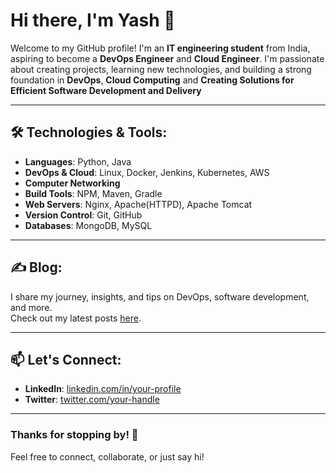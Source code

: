 # Hi there, I'm Yash 👋

Welcome to my GitHub profile! I'm an **IT engineering student** from India, aspiring to become a **DevOps Engineer** and **Cloud Engineer**. I'm passionate about creating projects, learning new technologies, and building a strong foundation in **DevOps**, **Cloud Computing** and **Creating Solutions for Efficient Software Development and Delivery** 

---

## 🛠️ Technologies & Tools:
- **Languages**: Python, Java
- **DevOps & Cloud**: Linux, Docker, Jenkins, Kubernetes, AWS
- **Computer Networking**
- **Build Tools**: NPM, Maven, Gradle
- **Web Servers**: Nginx, Apache(HTTPD), Apache Tomcat
- **Version Control**: Git, GitHub
- **Databases**: MongoDB, MySQL

---

## ✍️ Blog:
I share my journey, insights, and tips on DevOps, software development, and more.  
Check out my latest posts [here](yashpatilofficial.hashnode.dev).


---

## 📫 Let's Connect:
- **LinkedIn**: [linkedin.com/in/your-profile](https://www.linkedin.com/in/yash-patil-24112a258/)
- **Twitter**: [twitter.com/your-handle](https://x.com/YashPatil_04)

---

### Thanks for stopping by! 🚀
Feel free to connect, collaborate, or just say hi!
